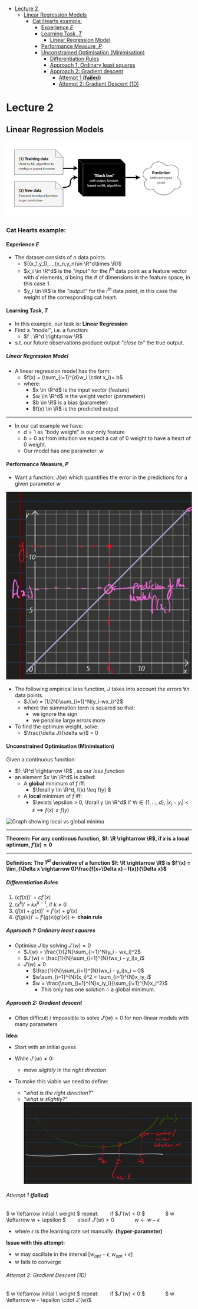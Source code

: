 <!-- @import "[TOC]" {cmd="toc" depthFrom=1 depthTo=6 orderedList=false} -->

<!-- code_chunk_output -->

- [Lecture 2](#lecture-2)
  - [Linear Regression Models](#linear-regression-models)
    - [Cat Hearts example:](#cat-hearts-example)
      - [Experience $E$](#experience-e)
      - [Learning Task, $T$](#learning-task-t)
        - [Linear Regression Model](#linear-regression-model)
      - [Performance Measure, $P$](#performance-measure-p)
      - [Unconstrained Optimisation (Minimisation)](#unconstrained-optimisation-minimisation)
        - [Differentiation Rules](#differentiation-rules)
        - [Approach 1: Ordinary least squares](#approach-1-ordinary-least-squares)
        - [Approach 2: Gradient descent](#approach-2-gradient-descent)
          - [Attempt 1 **(failed)**](#attempt-1-failed)
          - [Attempt 2: Gradient Descent (1D)](#attempt-2-gradient-descent-1d)

<!-- /code_chunk_output -->
# Lecture 2

## Linear Regression Models

![High level representation of ML](../resources/ML-supervised-l2.png)

### Cat Hearts example:

#### Experience $E$

- The dataset consists of $n$ data points 
  - $((x_1,y_1),...,(x_n,y_n)\in \R^d\times \R)$
  - $x_i \in \R^d$ is the *"input"* for the $i^{th}$ data point as a feature vector with $d$ elements, $d$ being the # of dimensions in the feature space, in this case 1.
  - $y_i \in \R$ is the *"output"* for the $i^{th}$ data point, in this case the weight of the corresponding cat heart.


#### Learning Task, $T$

- In this example, our task is: **Linear Regression**
- Find a *"model"*, i.e. a function:
  - $f : \R^d \rightarrow \R$
- s.t. our future observations produce output *"close to"* the true output.

##### Linear Regression Model

- A linear regression model has the form: 
  - $f(x) = (\sum_{i=1}^{d}w_i \cdot x_i)+ b$
  - where:
    - $x \in \R^d$ is the input vector (feature)
    - $w \in \R^d$ is the weight vector (parameters)
    - $b \in \R$ is a bias (parameter)
    - $f(x) \in \R$ is the predicted output

___

- In our cat example we have: 
  - $d=1$ as "body weight" is our only feature
  - $b=0$ as from intuition we expect a cat of 0 weight to have a heart of 0 weight.
  - Our model has one parameter: $w$ 

#### Performance Measure, $P$

- Want a function, $J(w)$ which quantifies the error in the predictions for a given parameter $w$

![Graph showing predicted vs actual values](../resources/y=x-notes.jpg)

- The following empirical loss function, $J$ takes into account the errors $\forall n$ data points.
  - $J(w) = (1/2N)\sum_{i=1}^N(y_i-wx_i)^2$
  - where the summation term is squared so that:
    - we ignore the sign
    - we penalise large errors more
- To find the optimum weight, solve:
  - $\frac{\delta J}{\delta w}$ = 0 


#### Unconstrained Optimisation (Minimisation)

Given a continuous function:

- $f: \R^d \rightarrow \R$ , as our *loss function*
- an element $x \in \R^d$ is called:
  - A **global** minimum of $f$ iff: 
    - $\forall y \in \R^d, f(x) \leq f(y) $
  - A **local** minimum of $f$ iff:
    - $\exists \epsilon > 0, \forall y \in \R^d$ if $\forall i \in \{1,...,d\} , | x_i - y_i | < \epsilon \implies f(x) \leq f(y)$

![Graph showing local vs global minima](../resources/local-minima.jpg)

___
**Theorem: 
For any continous function, $f: \R \rightarrow \R$, if $x$ is a local optimum, $f'(x) = 0$**
___

**Definition:
The $1^{st}$ derivative of a function $f: \R \rightarrow \R$ is 
$f'(x) = \lim_{\Delta x \rightarrow 0}\frac{f(x+\Delta x) - f(x)}{\Delta x}$**

##### Differentiation Rules

1. $(cf(x))' = cf'(x)$
2. $(x^k)'$ = $kx^{k-1}$, if $k \neq 0$
3. $(f(x)+g(x))' = f'(x) + g'(x)$
4. $(f(g(x))'  = f'(g(x))g'(x))$ $\leftarrow$ **chain rule**

##### Approach 1: Ordinary least squares
  
- Optimise $J$ by solving $J'(w) = 0$
  - $J(w) = \frac{1}{2N}\sum_{i=1}^N(y_i - wx_i)^2$
  - $J'(w) = \frac{1}{N}\sum_{i=1}^{N}(wx_i - y_i)x_i$
  - $J'(w) = 0$
    - $\frac{1}{N}\sum_{i=1}^{N}(wx_i - y_i)x_i = 0$
    - $w\sum_{i=1}^{N}(x_i)^2 = \sum_{i=1}^{N}x_iy_i$
    - $w = \frac{\sum_{i=1}^{N}x_iy_i}{\sum_{i=1}^{N}x_i^2}$
      - This only has one solution $\therefore$ a global minimum. 

##### Approach 2: Gradient descent

- Often difficult / impossible to solve $J'(w) = 0$ for non-linear models with many parameters

**Idea:**

- Start with an initial guess
- While $J'(w) \neq 0$:
  - move *slightly* in the *right direction*

- To make this viable we need to define:
  - *"what is the right direction?"*
  - *"what is slightly?"*
![Graph of gradient descent](../../../../docs/Y3/Neural-Computation/resources/GradientDescent&#32;.jpg)
###### Attempt 1 **(failed)**

$ w \leftarrow initial \ weight $
repeat: 
&nbsp;&nbsp;&nbsp;&nbsp;&nbsp;&nbsp; if $J'(w) < 0 $
&nbsp;&nbsp;&nbsp;&nbsp;&nbsp;&nbsp;&nbsp;&nbsp;&nbsp;&nbsp;&nbsp;&nbsp; $  w \leftarrow w + \epsilon $
&nbsp;&nbsp;&nbsp;&nbsp;&nbsp;&nbsp; elseif $J'(w) > 0$
&nbsp;&nbsp;&nbsp;&nbsp;&nbsp;&nbsp;&nbsp;&nbsp;&nbsp;&nbsp;&nbsp;&nbsp; $w \leftarrow w - \epsilon$ 

- where $\epsilon$ is the learning rate set manually. **(hyper-parameter)**

**Issue with this attempt:**

- w may oscillate in the interval $[w_{opt} - \epsilon, w_{opt}+ \epsilon]$
- w fails to converge 

###### Attempt 2: Gradient Descent (1D)

$ w \leftarrow initial \ weight $
repeat: 
&nbsp;&nbsp;&nbsp;&nbsp;&nbsp;&nbsp; if $J'(w) < 0 $
&nbsp;&nbsp;&nbsp;&nbsp;&nbsp;&nbsp;&nbsp;&nbsp;&nbsp;&nbsp;&nbsp;&nbsp; $  w \leftarrow w - \epsilon \cdot J'(w)$